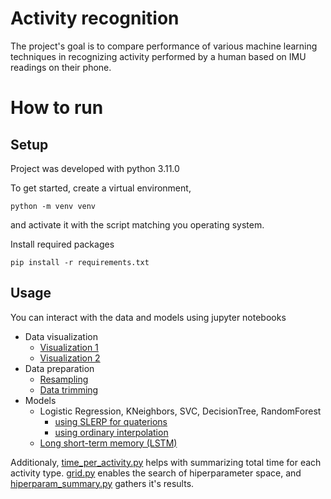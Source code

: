 # Activity recognition

The project's goal is to compare performance of various machine learning techniques in recognizing activity performed by a human based on IMU readings on their phone.

# How to run

## Setup
Project was developed with python 3.11.0

To get started, create a virtual environment,
```
python -m venv venv
```
and activate it with the script matching you operating system.

Install required packages
```
pip install -r requirements.txt
```

## Usage
You can interact with the data and models using jupyter notebooks

- Data visualization
  - [Visualization 1](./visualization1.ipynb)
  - [Visualization 2](./visualization2.ipynb)
- Data preparation
  - [Resampling](./resample.ipynb)
  - [Data trimming](./setting_trims.ipynb)
- Models
  - Logistic Regression, KNeighbors, SVC, DecisionTree, RandomForest
    - [using SLERP for quaterions](./models_ml_slerp.ipynb)
    - [using ordinary interpolation](./models_ml_lerp.ipynb)
  - [Long short-term memory (LSTM)](./models_LSTM.ipynb)

Additionaly, [time_per_activity.py](./time_per_activity.py) helps with summarizing total time for each activity type. [grid.py](./grid.py) enables the search of hiperparameter space, and [hiperparam_summary.py](./hiperparam_summary.py) gathers it's results.